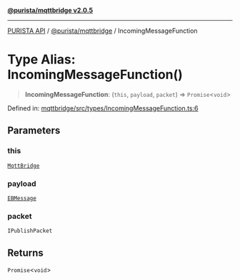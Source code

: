 [**@purista/mqttbridge v2.0.5**](../README.md)

***

[PURISTA API](../../../packages.md) / [@purista/mqttbridge](../README.md) / IncomingMessageFunction

# Type Alias: IncomingMessageFunction()

> **IncomingMessageFunction**: (`this`, `payload`, `packet`) => `Promise`\<`void`\>

Defined in: [mqttbridge/src/types/IncomingMessageFunction.ts:6](https://github.com/puristajs/purista/blob/master/packages/mqttbridge/src/types/IncomingMessageFunction.ts#L6)

## Parameters

### this

[`MqttBridge`](../classes/MqttBridge.md)

### payload

[`EBMessage`](../../core/type-aliases/EBMessage.md)

### packet

`IPublishPacket`

## Returns

`Promise`\<`void`\>
